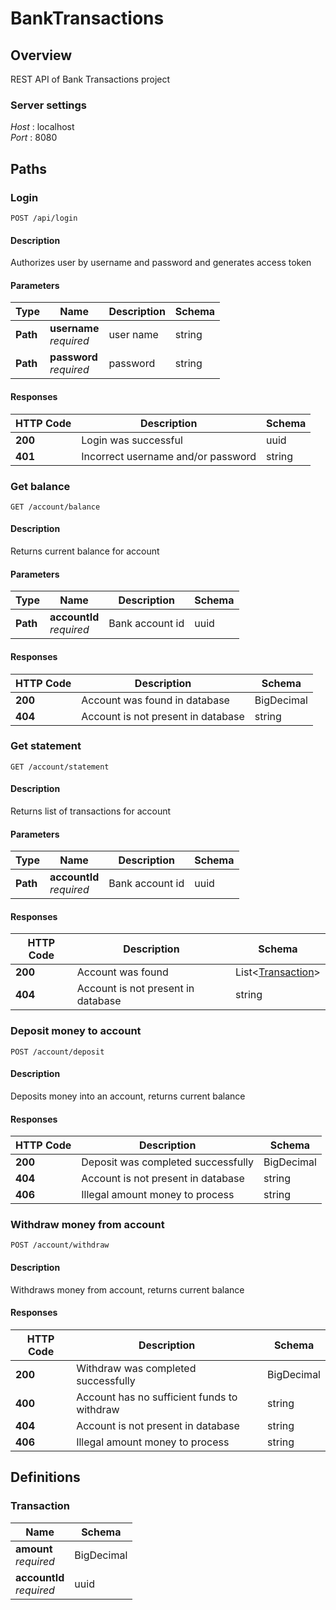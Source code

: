 # BankTransactions

## Overview
REST API of Bank Transactions project


### Server settings
*Host* : localhost  
*Port* : 8080 


## Paths


### Login
```
POST /api/login
```


#### Description
Authorizes user by username and password and generates access token


#### Parameters

|Type|Name|Description|Schema|
|---|---|---|---|
|**Path**|**username**  <br>*required*|user name|string|
|**Path**|**password**  <br>*required*|password|string|


#### Responses

|HTTP Code|Description|Schema|
|---|---|---|
|**200**|Login was successful|uuid|
|**401**|Incorrect username and/or password|string|


### Get balance
```
GET /account/balance
```


#### Description
Returns current balance for account


#### Parameters

|Type|Name|Description|Schema|
|---|---|---|---|
|**Path**|**accountId**  <br>*required*|Bank account id|uuid|


#### Responses

|HTTP Code|Description|Schema|
|---|---|---|
|**200**|Account was found in database|BigDecimal|
|**404**|Account is not present in database|string|


### Get statement
```
GET /account/statement
```


#### Description
Returns list of transactions for account


#### Parameters

|Type|Name|Description|Schema|
|---|---|---|---|
|**Path**|**accountId**  <br>*required*|Bank account id|uuid|


#### Responses

|HTTP Code|Description|Schema|
|---|---|---|
|**200**|Account was found|List<[Transaction](#transaction)>|
|**404**|Account is not present in database|string|


### Deposit money to account
```
POST /account/deposit
```


#### Description
Deposits money into an account, returns current balance


#### Responses

|HTTP Code|Description|Schema|
|---|---|---|
|**200**|Deposit was completed successfully|BigDecimal|
|**404**|Account is not present in database|string|
|**406**|Illegal amount money to process|string|


### Withdraw money from account
```
POST /account/withdraw
```


#### Description
Withdraws money from account, returns current balance


#### Responses

|HTTP Code|Description|Schema|
|---|---|---|
|**200**|Withdraw was completed successfully|BigDecimal|
|**400**|Account has no sufficient funds to withdraw|string|
|**404**|Account is not present in database|string|
|**406**|Illegal amount money to process|string|


## Definitions

<a name="transaction"></a>
### Transaction

|Name|Schema|
|---|---|
|**amount**  <br>*required*|BigDecimal|
|**accountId**  <br>*required*|uuid|

